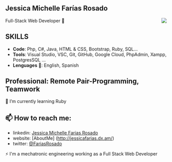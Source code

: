 ## Jessica Michelle Farías Rosado
Full-Stack Web Developer 👋
<img align="right" src="https://github-readme-stats.vercel.app/api/?username=jessicafarias&show_icons=true&hide_border=true" />

## SKILLS
 - **Code**: Php, C#, Java, HTML & CSS, Bootstrap, Ruby, SQL...
 - **Tools**: Visual Studio, VSC, Git, GitHub, Google Cloud, PhpAdmin, Xampp, PostgresSQL ...
 - **Lenguages** 💬: English, Spanish

## Professional: Remote Pair-Programming, Teamwork
🌱 I’m currently learning Ruby


## 📫 How to reach me:
 - linkedin: [Jessica Michelle Farias Rosado](https://www.linkedin.com/in/jessica-michelle-farias-rosado/)
 - website: [AboutMe] (http://jessicafarias.dx.am/)
 - twitter: [@FariasRosado](https://twitter.com/FariasRosado)

⚡ I'm a mechatronic engineering working as a Full Stack Web Developer

